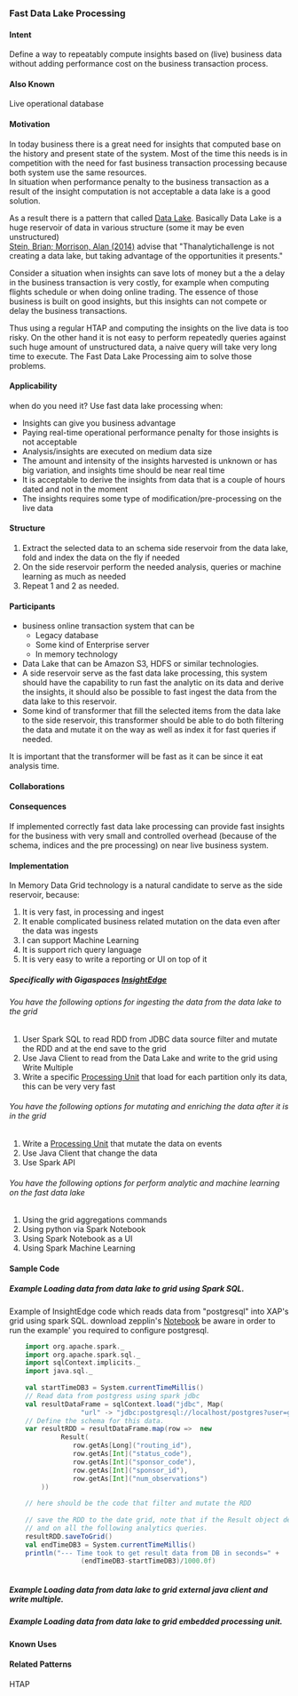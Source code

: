 
### Fast Data Lake Processing

#### Intent

Define a way to repeatably compute insights based on (live) business data without adding performance 
cost on the business transaction process.


#### Also Known 
Live operational database
 
#### Motivation 

In today business there is a great need for insights that computed base on the history and present state of the system.
Most of the time this needs is in competition with the need for fast business transaction processing because both system use the same resources.  
In situation when performance penalty to the business transaction as a result of the insight computation is not acceptable a data lake is a good solution.

As a result there is a pattern that called [Data Lake](https://en.wikipedia.org/wiki/Data_lake). 
Basically Data Lake is a huge reservoir of data in various structure (some it may be even unstructured)  
[Stein, Brian; Morrison, Alan (2014)](http://www.pwc.com/en_US/us/technoindicescast/2014/cloud-computing/assets/pdf/pwc-technology-forecast-data-lakes.pdf) advise that "Thanalytichallenge is not creating a data lake, but taking advantage of the opportunities it presents."

Consider a situation when insights can save lots of money but a the a delay in the business transaction is very costly, for example when computing flights schedule or when doing online trading.
The essence of those business is built on good insights, but this insights can not compete or delay the business transactions.

Thus using a regular HTAP and computing the insights on the live data is too risky.
On the other hand it is not easy to perform repeatedly queries against such huge amount of unstructured data, a naive query will take very long time to execute.
The Fast Data Lake Processing aim to solve those problems. 
 
#### Applicability 
when do you need it?  Use fast data lake processing when:
* Insights can give you business advantage
* Paying real-time operational performance penalty for those insights is not acceptable
* Analysis/insights are executed on medium data size
* The amount and intensity of the insights harvested is unknown or has big variation, and insights time should be near real time
* It is acceptable to derive the insights from data that is a couple of hours dated and not in the moment
* The insights requires some type of modification/pre-processing on the live data

#### Structure 

1. Extract the selected data to an schema side reservoir from the data lake, fold and index the data on the fly if needed
2. On the side reservoir perform the needed analysis, queries or machine learning as much as needed
3. Repeat 1 and 2 as needed.

#### Participants

* business online transaction system that can be
    * Legacy database
    * Some kind of Enterprise server
    * In memory technology
* Data Lake that can be Amazon S3, HDFS or similar technologies.
* A side reservoir serve as the fast data lake processing, this system should have the capability to run fast the analytic on its data and derive the insights, it should also be possible to fast ingest the data from the data lake to this reservoir.
* Some kind of transformer that fill the selected items from the data lake to the side reservoir, this transformer should be able to do both filtering the data and mutate it on the way as well as index it for fast queries if needed.
   
It is important that the transformer will be fast as it can be since it eat analysis time.

#### Collaborations

#### Consequences

If implemented correctly fast data lake processing can provide fast insights for the business with very small and controlled overhead (because of the schema, indices and the pre processing) on near live business system.

#### Implementation

In Memory Data Grid technology is a natural candidate to serve as the side reservoir, because:
1. It is very fast, in processing and ingest
2. It enable complicated business related mutation on the data even after the data was ingests
3. I can support Machine Learning
4. It is support rich query language
5. It is very easy to write a reporting or UI on top of it

##### Specifically with Gigaspaces [InsightEdge](https://insightedge.io/)

###### You have the following options for ingesting the data from the data lake to the grid
1. User Spark SQL to read RDD from JDBC data source filter and mutate the RDD and at the end save to the grid
2. Use Java Client to read from the Data Lake and write to the grid using Write Multiple
3. Write a specific [Processing Unit](https://docs.gigaspaces.com/xap/12.1/dev-java/the-processing-unit-overview.html) that load for each partition only its data, this can be very very fast

###### You have the following options for mutating and enriching the data after it is in the grid
1. Write a [Processing Unit](https://docs.gigaspaces.com/xap/12.1/dev-java/the-processing-unit-overview.html) that mutate the data on events
2. Use Java Client that change the data
3. Use Spark API

###### You have the following options for perform analytic and machine learning on the fast data lake
1. Using the grid aggregations commands
2. Using python via Spark Notebook
3. Using Spark Notebook as a UI
4. Using Spark Machine Learning 

#### Sample Code

##### Example Loading data from data lake to grid using Spark SQL.
Example of InsightEdge code which reads data from "postgresql" into XAP's grid using spark SQL.
download zepplin's [Notebook](https://github.com/InsightEdge/aa-helios.git)
be aware in order to run the example' you required to configure postgresql.

```Scala
    import org.apache.spark._
    import org.apache.spark.sql._
    import sqlContext.implicits._
    import java.sql._
    
    val startTimeDB3 = System.currentTimeMillis()
    // Read data from postgress using spark jdbc
    val resultDataFrame = sqlContext.load("jdbc", Map(
                  "url" -> "jdbc:postgresql://localhost/postgres?user=giga123&password=giga123","dbtable" -> "forecast_result"))
    // Define the schema for this data.              
    var resultRDD = resultDataFrame.map(row =>  new 
             Result(
                row.getAs[Long]("routing_id"), 
                row.getAs[Int]("status_code"),  
                row.getAs[Int]("sponsor_code"),
                row.getAs[Int]("sponsor_id"),  
                row.getAs[Int]("num_observations")
        ))
        
    // here should be the code that filter and mutate the RDD
        
    // save the RDD to the date grid, note that if the Result object defined with indices those indices will be used to fetch the data from the grid
    // and on all the following analytics queries. 
    resultRDD.saveToGrid() 
    val endTimeDB3 = System.currentTimeMillis()
    println("--- Time took to get result data from DB in seconds=" + 
                  (endTimeDB3-startTimeDB3)/1000.0f)
        
```
##### Example Loading data from data lake to grid external java client and write multiple.

##### Example Loading data from data lake to grid embedded processing unit.


#### Known Uses

#### Related Patterns
HTAP
